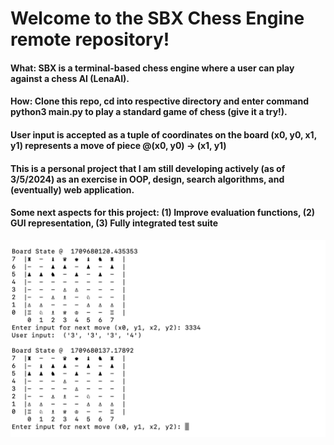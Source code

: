 # Welcome to the SBX Chess Engine remote repository! 

#### What: SBX is a terminal-based chess engine where a user can play against a chess AI (LenaAI).

#### How: Clone this repo, cd into respective directory and enter command **python3 main.py** to play a standard game of chess (give it a try!).

#### User input is accepted as a tuple of coordinates on the board (x0, y0, x1, y1) represents a move of piece @(x0, y0) -> (x1, y1)

#### This is a personal project that I am still developing actively (as of 3/5/2024) as an exercise in OOP, design, search algorithms, and (eventually) web application.

#### Some next aspects for this project: (1) Improve evaluation functions, (2) GUI representation, (3) Fully integrated test suite

![User vs AI example](https://github.com/matthew-curry-var/sbx/blob/master/img/chess2.png)

